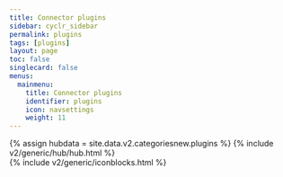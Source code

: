 ```yaml
---
title: Connector plugins
sidebar: cyclr_sidebar
permalink: plugins
tags: [plugins]
layout: page
toc: false
singlecard: false
menus:
  mainmenu:
    title: Connector plugins
    identifier: plugins
    icon: navsettings
    weight: 11
---
```

{% assign hubdata = site.data.v2.categoriesnew.plugins %}
{% include v2/generic/hub/hub.html %}	
{% include v2/generic/iconblocks.html %}	